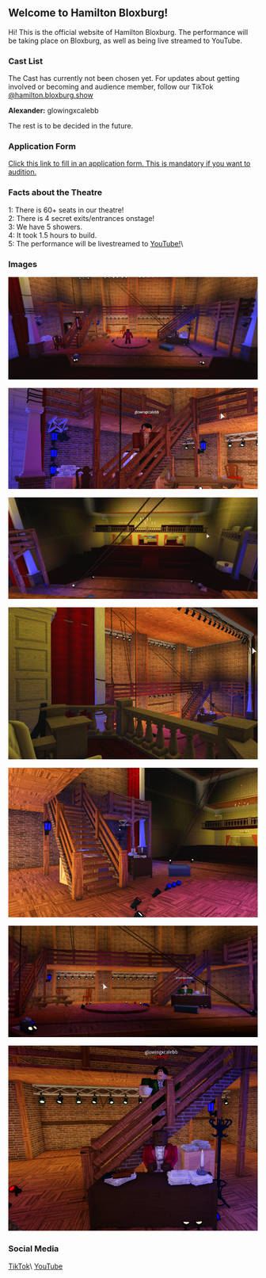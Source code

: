 ## Welcome to Hamilton Bloxburg!

Hi! This is the official website of Hamilton Bloxburg. The performance will be taking place on Bloxburg, as well as being live streamed to YouTube.

### Cast List

The Cast has currently not been chosen yet. For updates about getting involved or becoming and audience member, follow our TikTok [@hamilton.bloxburg.show](https://www.tiktok.com/@hamilton.bloxburg.show?)

**Alexander:** glowingxcalebb

The rest is to be decided in the future.

### Application Form

[Click this link to fill in an application form. This is mandatory if you want to audition.](https://forms.gle/8xFxYXRwPMDK3LNe8)

### Facts about the Theatre

1: There is 60+ seats in our theatre!\
2: There is 4 secret exits/entrances onstage!\
3: We have 5 showers.\
4: It took 1.5 hours to build.\
5: The performance will be livestreamed to [YouTube!](https://www.youtube.com/channel/UC3eUPRxoitR-0gyo7QQjyPw)\

### Images

![Image 1](/Images/1.png)

![Image 2](/Images/2.png)

![Image 3](/Images/3.png)

![Image 4](/Images/4.png)

![Image 5](/Images/5.png)

![Image 6](/Images/6.png)

![Image 7](/Images/7.png)

### Social Media

[TikTok](https://www.tiktok.com/@hamilton.bloxburg.show?)\
[YouTube](https://www.youtube.com/channel/UC3eUPRxoitR-0gyo7QQjyPw)
